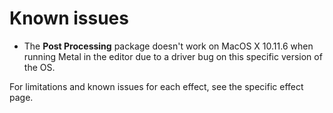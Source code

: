 # Known issues

- The **Post Processing** package doesn't work on MacOS X 10.11.6 when running Metal in the editor due to a driver bug on this specific version of the OS.

For limitations and known issues for each effect, see the specific effect page.
